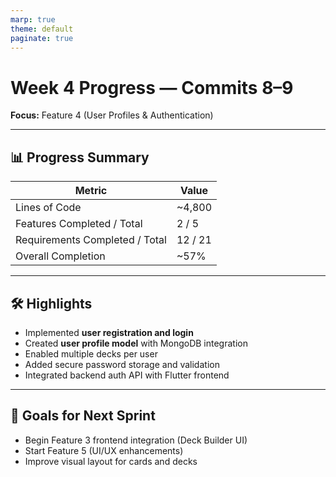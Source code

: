 ```yaml
---
marp: true
theme: default
paginate: true
---
```


# Week 4 Progress — Commits 8–9  
**Focus:** Feature 4 (User Profiles & Authentication)

---

## 📊 Progress Summary

| Metric | Value |
|---|---|
| Lines of Code | ~4,800 |
| Features Completed / Total | 2 / 5 |
| Requirements Completed / Total | 12 / 21 |
| Overall Completion | ~57% |

---

## 🛠️ Highlights

- Implemented **user registration and login**  
- Created **user profile model** with MongoDB integration  
- Enabled multiple decks per user  
- Added secure password storage and validation  
- Integrated backend auth API with Flutter frontend

---

## 🎯 Goals for Next Sprint

- Begin Feature 3 frontend integration (Deck Builder UI)  
- Start Feature 5 (UI/UX enhancements)  
- Improve visual layout for cards and decks
